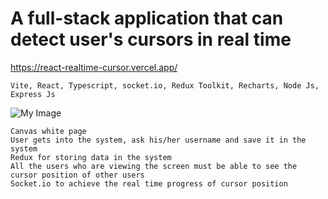 # A full-stack application that can detect user's cursors in real time

https://react-realtime-cursor.vercel.app/

```Vite, React, Typescript, socket.io, Redux Toolkit, Recharts, Node Js, Express Js ```

![My Image](samle.jpg)

    Canvas white page
    User gets into the system, ask his/her username and save it in the system
    Redux for storing data in the system
    All the users who are viewing the screen must be able to see the cursor position of other users
    Socket.io to achieve the real time progress of cursor position
